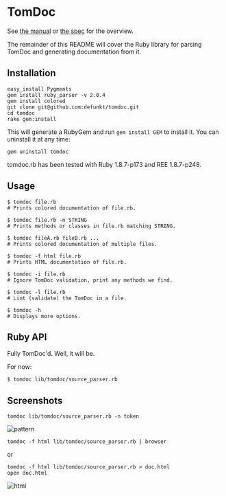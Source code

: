 TomDoc
======

See [the manual][man] or [the spec][spec] for the overview.

The remainder of this README will cover the Ruby library for parsing
TomDoc and generating documentation from it.


Installation
------------

    easy_install Pygments
    gem install ruby_parser -v 2.0.4
    gem install colored
    git clone git@github.com:defunkt/tomdoc.git
    cd tomdoc
    rake gem:install

This will generate a RubyGem and run `gem install GEM` to install
it. You can uninstall it at any time:

    gem uninstall tomdoc

tomdoc.rb has been tested with Ruby 1.8.7-p173 and REE 1.8.7-p248.


Usage
-----

    $ tomdoc file.rb
    # Prints colored documentation of file.rb.

    $ tomdoc file.rb -n STRING
    # Prints methods or classes in file.rb matching STRING.

    $ tomdoc fileA.rb fileB.rb ...
    # Prints colored documentation of multiple files.

    $ tomdoc -f html file.rb
    # Prints HTML documentation of file.rb.

    $ tomdoc -i file.rb
    # Ignore TomDoc validation, print any methods we find.

    $ tomdoc -l file.rb
    # Lint (validate) the TomDoc in a file.

    $ tomdoc -h
    # Displays more options.


Ruby API
--------

Fully TomDoc'd. Well, it will be.

For now:

    $ tomdoc lib/tomdoc/source_parser.rb


Screenshots
-----------

    tomdoc lib/tomdoc/source_parser.rb -n token

![pattern](http://img.skitch.com/20100408-mnyxuxb4xrrg5x4pnpsmuth4mu.png)

    tomdoc -f html lib/tomdoc/source_parser.rb | browser

or

    tomdoc -f html lib/tomdoc/source_parser.rb > doc.html
    open doc.html

![html](http://img.skitch.com/20100408-dbhtc4mef2q3ygmn63csxgh14w.png)

[man]: https://github.com/defunkt/tomdoc/blob/tomdoc.rb/man/tomdoc.5.ronn
[spec]: https://github.com/defunkt/tomdoc/blob/tomdoc.rb/tomdoc.md
